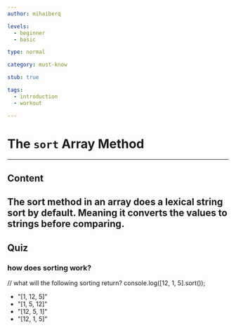 ```yaml
---
author: mihaiberq

levels:
  - beginner
  - basic

type: normal

category: must-know

stub: true

tags:
  - introduction
  - workout

---
```

# The `sort` Array Method

---
## Content

The sort method in an array does a lexical string sort by default. Meaning it converts the values to strings before comparing.
---
## Quiz

### how does sorting work?

// what will the following sorting return?
console.log([12, 1, 5].sort());

* "[1, 12, 5]"
* "[1, 5, 12]"
* "[12, 5, 1]"
* "[12, 1, 5]"
